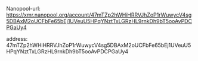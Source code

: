 Nanopool-url: https://xmr.nanopool.org/account/47mTZp2hWHiHRRVJhZoP1rWuwycV4sg5DBAxM2oUCFbFe65bEj1UVeuU5HPqYNztTxLGRzHL9rnkDh9bT5ooAvPDCPGaUy4

address:  
47mTZp2hWHiHRRVJhZoP1rWuwycV4sg5DBAxM2oUCFbFe65bEj1UVeuU5HPqYNztTxLGRzHL9rnkDh9bT5ooAvPDCPGaUy4
